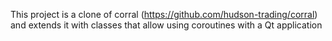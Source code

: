 This project is a clone of corral (https://github.com/hudson-trading/corral) and extends it with classes that allow using coroutines with a Qt application
